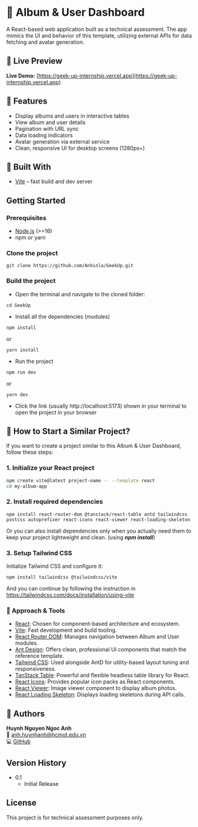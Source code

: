 # 📸 Album & User Dashboard

A React-based web application built as a technical assessment. The app mimics the UI and behavior of this template, utilizing external APIs for data fetching and avatar generation.

## 🔗 Live Preview

**Live Demo:** [https://geek-up-internship.vercel.app](https://geek-up-internship.vercel.app)

## 🚀 Features
* Display albums and users in interactive tables
* View album and user details
* Pagination with URL sync
* Data loading indicators
* Avatar generation via external service
* Clean, responsive UI for desktop screens (1280px+)

## 🧱 Built With
* [Vite](https://vitejs.dev/) – fast build and dev server
## Getting Started

### Prerequisites
* [Node.js](https://nodejs.org/en/download) (>=16)
* npm or yarn

### Clone the project 
```
git clone https://github.com/Anhinla/GeekUp.git
```

### Build the project
* Open the terminal and navigate to the cloned folder:
```
cd GeekUp
```
* Install all the dependencies (modules)
```
npm install 
```
or 
```
yarn install
```
* Run the project 
```
npm run dev
```
or 
```
yarn dev
```
* Click the link (usually http://localhost:5173) shown in your terminal to open the project in your browser
## 🔨 How to Start a Similar Project? 
If you want to create a project similar to this Album & User Dashboard, follow these steps:
### 1. Initialize your React project

```bash
npm create vite@latest project-name -- --template react
cd my-album-app
```
### 2. Install required dependencies
```
npm install react-router-dom @tanstack/react-table antd tailwindcss postcss autoprefixer react-icons react-viewer react-loading-skeleton
```
Or you can also install dependencies only when you actually need them to keep your project lightweight and clean. (using ***npm install***)
### 3. Setup Tailwind CSS
Initialize Tailwind CSS and configure it: 
```
npm install tailwindcss @tailwindcss/vite
```
And you can continue by following the instruction in https://tailwindcss.com/docs/installation/using-vite
### 🧪 Approach & Tools
- [React](https://reactjs.org/): Chosen for component-based architecture and ecosystem.
- [Vite](https://vitejs.dev/): Fast development and build tooling.
- [React Router DOM](https://reactrouter.com/en/main): Manages navigation between Album and User modules.
- [Ant Design](https://ant.design/): Offers clean, professional UI components that match the reference template.
- [Tailwind CSS](https://tailwindcss.com/): Used alongside AntD for utility-based layout tuning and responsiveness.
- [TanStack Table](https://tanstack.com/table/latest): Powerful and flexible headless table library for React.
- [React Icons](https://react-icons.github.io/react-icons/): Provides popular icon packs as React components.
- [React Viewer](https://github.com/infeng/react-viewer): Image viewer component to display album photos.
- [React Loading Skeleton](https://github.com/dvtng/react-loading-skeleton): Displays loading skeletons during API calls.


##  👤 Authors 
**Huynh Nguyen Ngoc Anh**  
📧 [anh.huynhanh@hcmut.edu.vn](mailto:anh.huynhanh@hcmut.edu.vn)  
💻 [GitHub](https://github.com/Anhinla)
## Version History
* 0.1
    * Initial Release

## License

This project is for technical assessment purposes only.